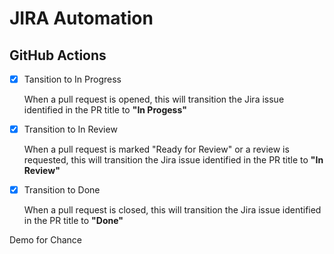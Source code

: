 # JIRA Automation

## GitHub Actions

- [x] Tansition to In Progress

  When a pull request is opened, this will transition the Jira issue identified in the PR title to **"In Progess"**

- [x] Transition to In Review

  When a pull request is marked "Ready for Review" or a review is requested, this will transition the Jira issue identified in the PR title to **"In Review"**

- [x] Transition to Done

  When a pull request is closed, this will transition the Jira issue identified in the PR title to **"Done"**

Demo for Chance
